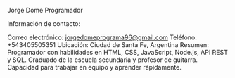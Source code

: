 Jorge Dome
Programador

Información de contacto:

Correo electrónico: jorgedomeprograma96@gmail.com
Teléfono: +543405505351
Ubicación: Ciudad de Santa Fe, Argentina
Resumen:
Programador con habilidades en HTML, CSS, JavaScript, Node.js, API REST y SQL. Graduado de la escuela secundaria y profesor de guitarra. Capacidad para trabajar en equipo y aprender rápidamente.

